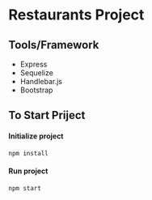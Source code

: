 # Restaurants Project

## Tools/Framework
- Express 
- Sequelize
- Handlebar.js
- Bootstrap

## To Start Priject

#### Initialize project
``npm install ``

#### Run project

``npm start``
